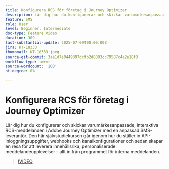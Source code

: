 ```yaml
---
title: Konfigurera RCS för företag i Journey Optimizer
description: Lär dig hur du konfigurerar och skickar varumärkesanpassade, interaktiva RCS-meddelanden i Adobe Journey Optimizer med en anpassad SMS-leverantör. Den här självstudiekursen går igenom hur du ställer in API-inloggningsuppgifter, webhooks och kanalkonfigurationer och sedan skapar en resa för att leverera innehållsrika, personaliserade meddelandeupplevelser - allt inifrån programmet för interna meddelanden.
feature: SMS
role: User
level: Beginner, Intermediate
doc-type: Feature Video
duration: 309
last-substantial-update: 2025-07-09T00:00:00Z
jira: KT-18333
thumbnail: KT-18333.jpeg
source-git-commit: 3aa1d7e0449397dcfb2d8003cc79587c4a2e18f3
workflow-type: tm+mt
source-wordcount: '108'
ht-degree: 0%

---
```



# Konfigurera RCS för företag i Journey Optimizer

Lär dig hur du konfigurerar och skickar varumärkesanpassade, interaktiva RCS-meddelanden i Adobe Journey Optimizer med en anpassad SMS-leverantör. Den här självstudiekursen går igenom hur du ställer in API-inloggningsuppgifter, webhooks och kanalkonfigurationer och sedan skapar en resa för att leverera innehållsrika, personaliserade meddelandeupplevelser - allt inifrån programmet för interna meddelanden.

>[!VIDEO](https://video.tv.adobe.com/v/3464755/?learn=on&enablevpops)
